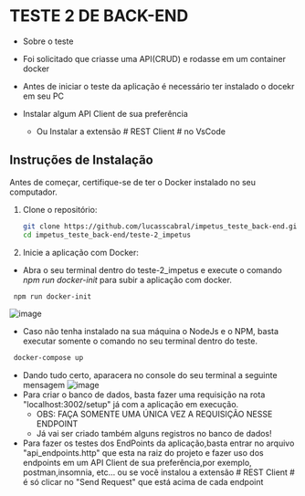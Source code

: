 # TESTE 2 DE BACK-END

- Sobre o teste
- Foi solicitado que criasse uma API(CRUD) e rodasse em um container docker

- Antes de iniciar o teste da aplicação é necessário ter instalado o docekr em seu PC
- Instalar algum API Client de sua preferência

  - Ou Instalar a extensão # REST Client # no VsCode

## Instruções de Instalação

Antes de começar, certifique-se de ter o Docker instalado no seu computador.

1. Clone o repositório:

   ```bash
   git clone https://github.com/lucasscabral/impetus_teste_back-end.git
   cd impetus_teste_back-end/teste-2_impetus

2. Inicie a aplicação com Docker:

  - Abra o seu terminal dentro do teste-2_impetus e execute o comando _npm run docker-init_ para subir a aplicação com docker.
   ```bash
    npm run docker-init
   ```
  ![image](https://github.com/lucasscabral/impetus_teste_back-end/assets/80989256/bd3e14ac-9fae-4154-81e5-75ac4e31b692)
  - Caso não tenha instalado na sua máquina o NodeJs e o NPM, basta executar somente o comando no seu terminal dentro do teste.
   ```bash
    docker-compose up
   ```
  - Dando tudo certo, aparacera no console do seu terminal a seguinte mensagem
    ![image](https://github.com/lucasscabral/impetus_teste_back-end/assets/80989256/e6bdbdbe-bd5a-4e1e-aa05-7f0c3bc32e0b)
  - Para criar o banco de dados, basta fazer uma requisição na rota "localhost:3002/setup" já com a aplicação em execução.
    - OBS: FAÇA SOMENTE UMA ÚNICA VEZ A REQUISIÇÃO NESSE ENDPOINT
    - Já vai ser criado também alguns registros no banco de dados!
- Para fazer os testes dos EndPoints da aplicação,basta entrar no arquivo "api_endpoints.http" que esta na raiz do projeto e
  fazer uso dos endpoints em um API Client de sua preferência,por exemplo, postman,insomnia, etc... ou se você instalou a extensão # REST Client # é só clicar no "Send Request" que está acima de cada endpoint
